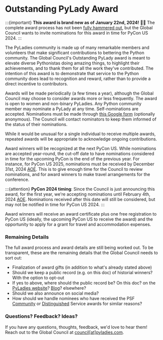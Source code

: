 # Outstanding PyLady Award

:::{important}
**This award is brand new as of January 22nd, 2024!** 
🎉🎉
The complete award process has not been [fully hammered out](#remaining-details), but the Global 
Council wants to invite nominations for this award in time for PyCon US 2024.
:::

The PyLadies community is made up of many remarkable members and volunteers that make significant 
contributions to bettering the Python community. The Global Council's Outstanding PyLady award is 
meant to elevate diverse Pythonistas doing amazing things, to highlight their achievements, and 
to thank them for all the work they've contributed. The intention of this award is to demonstrate 
that service to the Python community does lead to recognition and reward, rather than to provide a 
direct incentive to contributors.

Awards will be made periodically (a few times a year), although the Global Council may choose to 
consider awards more or less frequently. The award is open to women and non-binary PyLadies. Any
Python community member may nominate a PyLady at any time. Self-nominations are accepted. Nominations
must be made through [this Google form] (optionally anonymous). The Council will contact nominators to
keep them informed of the status of their nominations.

While it would be unusual for a single individual to receive multiple awards, repeated awards will be 
appropriate to acknowledge ongoing contributions.

Award winners will be recognized at the next PyCon US. While nominations are accepted year-round, the 
cut-off date to have nominations considered in time for the upcoming PyCon is the end of the 
previous year. For instance, for PyCon US 2025, nominations must be received by December 31st, 2024 
[AOE]. This is to give enough time for the Council to review nominations, and for award winners to 
make travel arrangements for the conference.

:::{attention}
**PyCon 2024 timing**: Since the Council is just announcing this award, for the first year, we're 
accepting nominations until February 4th, 2024 [AOE]. Nominations received after this date will
still be considered, but may not be notified in time for PyCon US 2024.
:::

Award winners will receive an award certificate plus one free registration to PyCon US (ideally, the
upcoming PyCon US to receive the award) and the opportunity to apply for a grant for travel and 
accommodation expenses. 

### Remaining Details

The full award process and award details are still being worked out. To be transparent, these are the
remaining details that the Global Council needs to sort out:

* Finalization of award gifts (in addition to what's already stated above)
* Should we keep a public record (e.g. on this doc) of historial winners? With the option to opt-out
* If yes to above, where should the public record be? On this doc? on the [PyLadies website]? [Blog]? elsewhere?
* Should we also announce on social media?
* How should we handle nominees who have received the PSF [Community] or [Distinguished] Service awards for similar reasons?

### Questions? Feedback? Ideas?

If you have any questions, thoughts, feedback, we'd love to hear them! Reach out to the Global Council at [council[at]pyladies.com][email].


[this Google form]: https://docs.google.com/forms/d/e/1FAIpQLSccnm4kYFez8SPWJD7ZfaAojHZE0qoLF_MLarGzzzc3pcY-xA/viewform
[AOE]: https://en.wikipedia.org/wiki/Anywhere_on_Earth
[PyLadies website]: https://pyladies.com
[blog]: https://pyladies.com/blog
[Community]: https://www.python.org/community/awards/psf-awards/
[Distinguished]: https://www.python.org/community/awards/psf-distinguished-awards/
[email]: mailto:council@pyladies.com